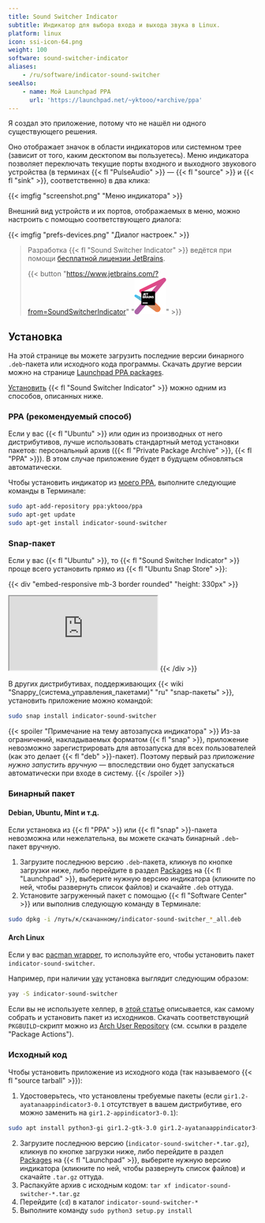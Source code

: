 ```yaml
---
title: Sound Switcher Indicator
subtitle: Индикатор для выбора входа и выхода звука в Linux.
platform: linux
icon: ssi-icon-64.png
weight: 100
software: sound-switcher-indicator
aliases:
    - /ru/software/indicator-sound-switcher
seeAlso:
    - name: Мой Launchpad PPA
      url: 'https://launchpad.net/~yktooo/+archive/ppa'
---
```


Я создал это приложение, потому что не нашёл ни одного существующего решения.

Оно отображает значок в области индикаторов или системном трее (зависит от того, каким десктопом вы пользуетесь). Меню индикатора позволяет переключать текущие порты входного и выходного звукового устройства (в терминах {{< fl "PulseAudio" >}} — {{< fl "source" >}} и {{< fl "sink" >}}, соответственно) в два клика:

{{< imgfig "screenshot.png" "Меню индикатора" >}}

Внешний вид устройств и их портов, отображаемых в меню, можно настроить с помощью соответствующего диалога:

{{< imgfig "prefs-devices.png" "Диалог настроек." >}}

> Разработка {{< fl "Sound Switcher Indicator" >}} ведётся при помощи [бесплатной лицензии JetBrains](/blog/posts/0359).
>
> {{< button "https://www.jetbrains.com/?from=SoundSwitcherIndicator" "![JetBrains logo](jetbrains.png)" >}}

## Установка

На этой странице вы можете загрузить последние версии бинарного `.deb`-пакета или исходного кода программы. Скачать другие версии можно на странице [Launchpad PPA packages](https://launchpad.net/~yktooo/+archive/ppa/+packages).

[Установить](https://github.com/yktoo/indicator-sound-switcher/blob/dev/doc/install.md) {{< fl "Sound Switcher Indicator" >}} можно одним из способов, описанных ниже.

### PPA (рекомендуемый способ)

Если у вас {{< fl "Ubuntu" >}} или один из производных от него дистрибутивов, лучше использовать стандартный метод установки пакетов: персональный архив ({{< fl "Private Package Archive" >}}, {{< fl "PPA" >}}). В этом случае приложение будет в будущем обновляться автоматически.

Чтобы установить индикатор из [моего PPA](https://launchpad.net/~yktooo/+archive/ubuntu/ppa), выполните следующие команды в Терминале:

```bash
sudo apt-add-repository ppa:yktooo/ppa
sudo apt-get update
sudo apt-get install indicator-sound-switcher
```

### Snap-пакет

Если у вас {{< fl "Ubuntu" >}}, то {{< fl "Sound Switcher Indicator" >}} проще всего установить прямо из {{< fl "Ubuntu Snap Store" >}}:

{{< div "embed-responsive mb-3 border rounded" "height: 330px" >}}
<iframe src="https://snapcraft.io/indicator-sound-switcher/embedded?button=black&summary=true"></iframe>
{{< /div >}}

В других дистрибутивах, поддерживающих {{< wiki "Snappy_(система_управления_пакетами)" "ru" "snap-пакеты" >}}, установить приложение можно командой:

```bash
sudo snap install indicator-sound-switcher
```

{{< spoiler "Примечание на тему автозапуска индикатора" >}}
Из-за ограничений, накладываемых форматом {{< fl "snap" >}}, приложение невозможно зарегистрировать для автозапуска для всех пользователей (как это делает {{< fl "deb" >}}-пакет). Поэтому первый раз *приложение нужно запустить вручную* — впоследствии оно будет запускаться автоматически при входе в систему.
{{< /spoiler >}}

### Бинарный пакет

#### Debian, Ubuntu, Mint и т.д.

Если установка из {{< fl "PPA" >}} или {{< fl "snap" >}}-пакета невозможна или нежелательна, вы можете скачать бинарный `.deb`-пакет вручную.

1. Загрузите последнюю версию `.deb`-пакета, кликнув по кнопке загрузки ниже, либо перейдите в раздел [Packages](https://launchpad.net/~yktooo/+archive/ubuntu/ppa/+packages) на {{< fl "Launchpad" >}}, выберите нужную версию индикатора (кликните по ней, чтобы развернуть список файлов) и скачайте `.deb` оттуда.
2. Установите загруженный пакет с помощью {{< fl "Software Center" >}} или выполнив следующую команду в Терминале:
```bash
sudo dpkg -i /путь/к/скачанному/indicator-sound-switcher_*_all.deb
```

#### Arch Linux

Если у вас [pacman wrapper](https://wiki.archlinux.org/index.php/AUR_helpers#Pacman_wrappers), то используйте его, чтобы установить пакет `indicator-sound-switcher`.

Например, при наличии [yay](https://github.com/Jguer/yay) установка выглядит следующим образом:

```bash
yay -S indicator-sound-switcher
```

Если вы не используете хелпер, в [этой статье](https://wiki.archlinux.org/index.php/Arch_User_Repository#Installing_and_upgrading_packages) описывается, как самому собрать и установить пакет из исходников. Скачать соответствующий `PKGBUILD`-скрипт можно из [Arch User Repository](https://aur.archlinux.org/packages/indicator-sound-switcher) (см. ссылки в разделе "Package Actions").

### Исходный код

Чтобы установить приложение из исходного кода (так называемого {{< fl "source tarball" >}}):

1. Удостоверьтесь, что установлены требуемые пакеты (если `gir1.2-ayatanaappindicator3-0.1` отсутствует в вашем дистрибутиве, его можно заменить на `gir1.2-appindicator3-0.1`):
```bash
sudo apt install python3-gi gir1.2-gtk-3.0 gir1.2-ayatanaappindicator3-0.1 gir1.2-keybinder-3.0
```
2. Загрузите последнюю версию (`indicator-sound-switcher-*.tar.gz`), кликнув по кнопке загрузки ниже, либо перейдите в раздел [Packages](https://launchpad.net/~yktooo/+archive/ubuntu/ppa/+packages) на {{< fl "Launchpad" >}}, выберите нужную версию индикатора (кликните по ней, чтобы развернуть список файлов) и скачайте `.tar.gz` оттуда.
3. Распакуйте архив с исходным кодом: `tar xf indicator-sound-switcher-*.tar.gz`
4. Перейдите (`cd`) в каталог `indicator-sound-switcher-*`
5. Выполните команду `sudo python3 setup.py install`
